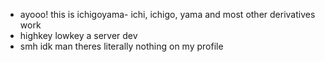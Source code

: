 - ayooo! this is ichigoyama- ichi, ichigo, yama and most other derivatives work
- highkey lowkey a server dev
- smh idk man theres literally nothing on my profile

<!---
ichigoyama/ichigoyama is a ✨ special ✨ repository because its `README.md` (this file) appears on your GitHub profile.
You can click the Preview link to take a look at your changes.
--->
